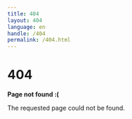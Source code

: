 ```yaml
---
title: 404
layout: 404
language: en
handle: /404
permalink: /404.html
---
```


# 404

**Page not found :(**

The requested page could not be found.
